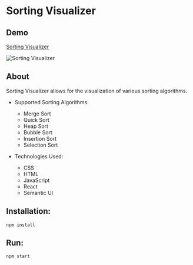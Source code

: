 # Sorting Visualizer

## Demo

[Sorting Visualizer](https://patrickdicks.github.io/SortingVisualizer/)

![Sorting Visualizer](https://github.com/patrickdicks/SortingVisualizer/blob/master/pics/SortingVisualizer.gif)

## About

Sorting Visualizer allows for the visualization of various sorting algorithms.

- Supported Sorting Algorithms:

  - Merge Sort
  - Quick Sort
  - Heap Sort
  - Bubble Sort
  - Insertion Sort
  - Selection Sort

- Technologies Used:
  - CSS
  - HTML
  - JavaScript
  - React
  - Semantic UI

## Installation:

```
npm install
```

## Run:

```
npm start
```
